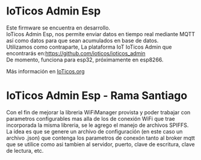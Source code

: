# IoTicos Admin Esp

Este firmware se encuentra en desarrollo.<br>
IoTicos Admin Esp, nos permite enviar datos en tiempo real mediante MQTT así como datos para que sean acumulados en base de datos. <br>
Utilizamos como contraparte, La plataforma IoT IoTicos Admin que encontrarás en:https://github.com/ioticos/ioticos_admin <br>
De momento, funciona para esp32, próximamente en esp8266. <br>

Más información en <a href="https://ioticos.org">IoTicos.org</a>

# IoTicos Admin Esp - Rama Santiago

Con el fin de mejorar la libreria WiFiManager provista y poder trabajar con parametros configurables mas alla de los de conexión WiFi que trae incorporada la misma libreria, se le agrego el manejo de archivos SPIFFS.
La idea es que se genere un archivo de configuración (en este caso un archivo .json) que contenga los parametros de conexón tanto al broker mqtt que se utilice como asi tambien al servidor, puerto, clave de escritura, clave de lectura, etc.

